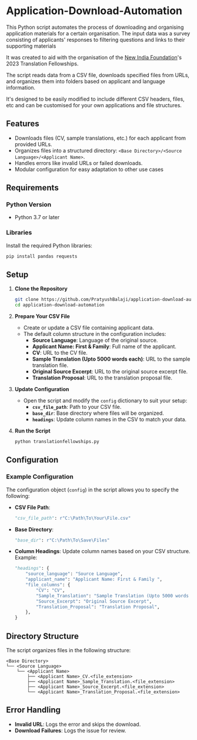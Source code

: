 # Application-Download-Automation

This Python script automates the process of downloading and organising application materials for a certain organisation. The input data was a survey consisting of applicants' responses to filtering questions and links to their supporting materials

It was created to aid with the organisation of the [New India Foundation](https://www.newindiafoundation.org/)'s 2023 Translation Fellowships.

The script reads data from a CSV file, downloads specified files from URLs, and organizes them into folders based on applicant and language information.

It's designed to be easily modified to include different CSV headers, files, etc and can be customised for your own applications and file structures.

## Features

- Downloads files (CV, sample translations, etc.) for each applicant from provided URLs.
- Organizes files into a structured directory: `<Base Directory>/<Source Language>/<Applicant Name>`.
- Handles errors like invalid URLs or failed downloads.
- Modular configuration for easy adaptation to other use cases

## Requirements

### Python Version
- Python 3.7 or later

### Libraries
Install the required Python libraries:
```bash
pip install pandas requests
```

## Setup

1. **Clone the Repository**
   ```bash
   git clone https://github.com/PratyushBalaji/application-download-automation.git
   cd application-download-automation
   ```

2. **Prepare Your CSV File**
   - Create or update a CSV file containing applicant data. 
   - The default column structure in the configuration includes:
     - **Source Language**: Language of the original source.
     - **Applicant Name: First & Family**: Full name of the applicant.
     - **CV**: URL to the CV file.
     - **Sample Translation (Upto 5000 words each)**: URL to the sample translation file.
     - **Original Source Excerpt**: URL to the original source excerpt file.
     - **Translation Proposal**: URL to the translation proposal file.

3. **Update Configuration**
   - Open the script and modify the `config` dictionary to suit your setup:
     - **`csv_file_path`**: Path to your CSV file.
     - **`base_dir`**: Base directory where files will be organized.
     - **`headings`**: Update column names in the CSV to match your data.

4. **Run the Script**
   ```bash
   python translationfellowships.py
   ```

## Configuration

### Example Configuration
The configuration object (`config`) in the script allows you to specify the following:

- **CSV File Path**:
  ```python
  "csv_file_path": r"C:\Path\To\Your\File.csv"
  ```

- **Base Directory**:
  ```python
  "base_dir": r"C:\Path\To\Save\Files"
  ```

- **Column Headings**:
  Update column names based on your CSV structure. Example:
  ```python
  "headings": {
      "source_language": "Source Language",
      "applicant_name": "Applicant Name: First & Family ",
      "file_columns": {
          "CV": "CV",
          "Sample_Translation": "Sample Translation (Upto 5000 words each)",
          "Source_Excerpt": "Original Source Excerpt",
          "Translation_Proposal": "Translation Proposal",
      },
  }
  ```

## Directory Structure

The script organizes files in the following structure:
```
<Base Directory>
└── <Source Language>
    └── <Applicant Name>
        ├── <Applicant Name>_CV.<file_extension>
        ├── <Applicant Name>_Sample_Translation.<file_extension>
        ├── <Applicant Name>_Source_Excerpt.<file_extension>
        └── <Applicant Name>_Translation_Proposal.<file_extension>
```

## Error Handling

- **Invalid URL**: Logs the error and skips the download.
- **Download Failures**: Logs the issue for review.
